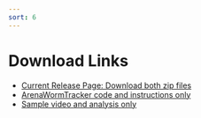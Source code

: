 ```yaml
---
sort: 6
---
```


# Download Links

* [Current Release Page: Download both zip files](https://github.com/albrechtLab/ArenaWormTracker/releases/tag/1.0.0)
* [ArenaWormTracker code and instructions only](https://github.com/albrechtLab/ArenaWormTracker/archive/1.0.0.zip)
* [Sample video and analysis only](https://github.com/albrechtLab/ArenaWormTracker/releases/download/1.0.0/N2_IAA-7_stripe2_sample.zip)

